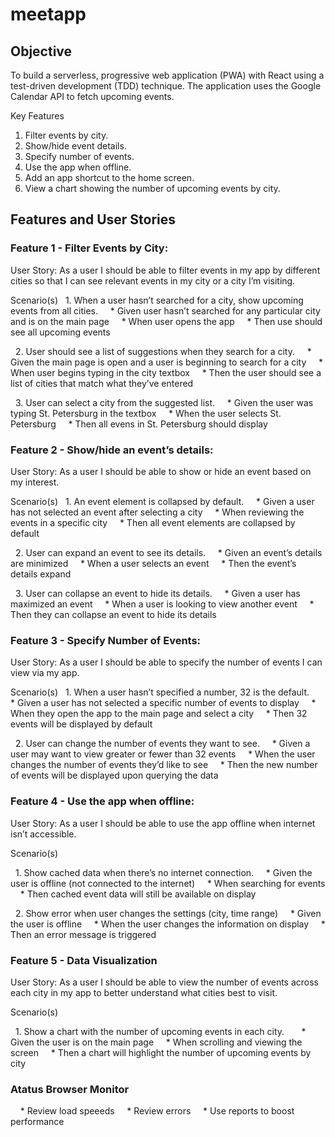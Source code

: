 # meetapp

## Objective

To build a serverless, progressive web application (PWA) with React using a test-driven
development (TDD) technique. The application uses the Google Calendar API to fetch
upcoming events.

Key Features

1. Filter events by city.
2. Show/hide event details.
3. Specify number of events.
4. Use the app when offline.
5. Add an app shortcut to the home screen.
6. View a chart showing the number of upcoming events by city.

## Features and User Stories 

### Feature 1 - Filter Events by City: 

User Story: As a user I should be able to filter events in my app by different cities so that I can see relevant events in my city or a city I’m visiting. 

Scenario(s)
  1. When a user hasn’t searched for a city, show upcoming events from all cities. 
    * Given user hasn’t searched for any particular city and is on the main page
    * When user opens the app 
    * Then use should see all upcoming events 

  2. User should see a list of suggestions when they search for a city.
    * Given the main page is open and a user is beginning to search for a city
    * When user begins typing in the city textbox 
    * Then the user should see a list of cities that match what they’ve entered

  3. User can select a city from the suggested list. 
    * Given the user was typing St. Petersburg in the textbox
    * When the user selects St. Petersburg 
    * Then all evens in St. Petersburg should display

### Feature 2 - Show/hide an event’s details:

User Story: As a user I should be able to show or hide an event based on my interest.

Scenario(s)
  1. An event element is collapsed by default. 
    * Given a user has not selected an event after selecting a city
    * When reviewing the events in a specific city 
    * Then all event elements are collapsed by default 

  2. User can expand an event to see its details. 
    * Given an event’s details are minimized
    * When a user selects an event
    * Then the event’s details expand

  3. User can collapse an event to hide its details. 
    * Given a user has maximized an event 
    * When a user is looking to view another event 
    * Then they can collapse an event to hide its details 


### Feature 3 - Specify Number of Events:

User Story: As a user I should be able to specify the number of events I can view via my app.

Scenario(s)
  1. When a user hasn’t specified a number, 32 is the default. 
    * Given a user has not selected a specific number of events to display
    * When they open the app to the main page and select a city
    * Then 32 events will be displayed by default

  2. User can change the number of events they want to see. 
    * Given a user may want to view greater or fewer than 32 events
    * When the user changes the number of events they’d like to see
    * Then the new number of events will be displayed upon querying the data

### Feature 4 - Use the app when offline:

User Story: As a user I should be able to use the app offline when internet isn’t accessible. 

Scenario(s)

  1. Show cached data when there’s no internet connection. 
    * Given the user is offline (not connected to the internet) 
    * When searching for events
    * Then cached event data will still be available on display

  2. Show error when user changes the settings (city, time range)
    * Given the user is offline
    * When the user changes the information on display
    * Then an error message is triggered


### Feature 5 - Data Visualization

User Story: As a user I should be able to view the number of events across each city in my app to better understand what cities best to visit. 

Scenario(s)

  1. Show a chart with the number of upcoming events in each city.  
    * Given the user is on the main page 
    * When scrolling and viewing the screen 
    * Then a chart will highlight the number of upcoming events by city 

### Atatus Browser Monitor 
    * Review load speeeds
    * Review errors
    * Use reports to boost performance


